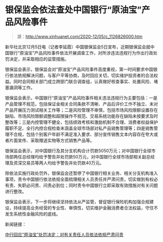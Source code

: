 # 银保监会依法查处中国银行“原油宝”产品风险事件

> 源：http://www.xinhuanet.com/2020-12/05/c_1126826000.htm

新华社北京12月5日电（记者李延霞）中国银保监会5日宣布，近期银保监会就中国银行“原油宝”产品风险事件依法开展调查工作，对所涉违法违规行为作出行政处罚决定，并采取相应的监管措施。

银保监会表示，银保监会对“原油宝”产品风险事件高度重视，第一时间要求中国银行依法依规解决问题，与客户平等协商，及时回应关切，切实维护投资者的合法权益。同时会同相关部门成立跨部门联合调查组，认真做好核查事实、处置风险、堵塞漏洞等工作。

银保监会表示，中国银行“原油宝”产品风险事件相关违法违规行为主要包括：一是产品管理不规范，包括保证金相关合同条款不清晰、产品后评价工作不独立、未对产品开展压力测试相关工作等；二是风险管理不审慎，包括市场风险限额设置存在缺陷、市场风险限额调整和超限操作不规范、交易系统功能存在缺陷未按要求及时整改等；三是内控管理不健全，包括绩效考核和激励机制不合理、消费者权益保护履职不足、全行内控合规检查未涵盖全球市场部对私产品销售管理等；四是销售管理不合规，包括个别客户年龄不满足准入要求、部分宣传销售文本内容存在夸大或者片面宣传、采取赠送实物等方式销售产品等。

银保监会表示，对中国银行及其分支机构合计罚款5050万元；对中国银行全球市场部两任总经理均给予警告并处罚款50万元，对中国银行全球市场部相关副总经理及资深交易员等两人均给予警告并处罚款40万元。

除依法实施行政处罚外，银保监会还暂停了中国银行相关业务、相关分支机构准入事项，责令中国银行依法依规全面梳理相关人员责任并严肃问责，切实做到有权必有责、失职必问责、问责必到位；同时责令中国银行立即采取有效措施对有关问题进行整改。

银保监会表示，下一步将继续坚持依法从严监管，督促银行保险机构加强合规建设，持续提高业务经营的专业性、审慎性，切实维护金融消费者合法权益，守住不发生系统性金融风险的底线。

新闻链接：

[中行回应“原油宝”处罚决定：对有关责任人员依法依规严肃问责](http://www.xinhuanet.com/fortune/2020-12/05/c_1126826001.htm)
